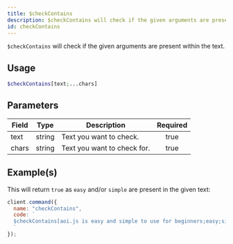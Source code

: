 ```yaml
---
title: $checkContains
description: $checkContains will check if the given arguments are present within a text.
id: checkContains
---
```


`$checkContains` will check if the given arguments are present within the text.

## Usage

```php
$checkContains[text;...chars]
```

## Parameters

| Field | Type   | Description                 | Required |
| ----- | ------ | --------------------------- | :------: |
| text  | string | Text you want to check.     |   true   |
| chars | string | Text you want to check for. |   true   |

## Example(s)

This will return `true` as `easy` and/or `simple` are present in the given text:

```javascript
client.command({
  name: "checkContains",
  code: `
  $checkContains[aoi.js is easy and simple to use for beginners;easy;simple]
  `
});
```
